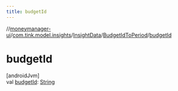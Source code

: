```yaml
---
title: budgetId
---
```

//[moneymanager-ui](../../../../index.html)/[com.tink.model.insights](../../index.html)/[InsightData](../index.html)/[BudgetIdToPeriod](index.html)/[budgetId](budget-id.html)



# budgetId



[androidJvm]\
val [budgetId](budget-id.html): [String](https://kotlinlang.org/api/latest/jvm/stdlib/kotlin/-string/index.html)




